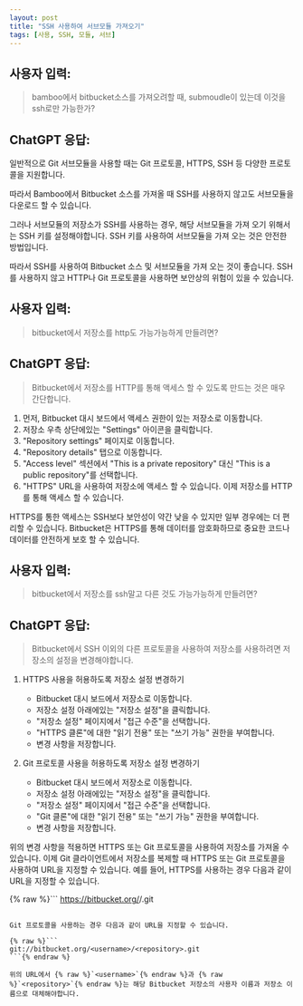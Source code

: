 ```yaml
---
layout: post
title: "SSH 사용하여 서브모듈 가져오기"
tags: [사용, SSH, 모듈, 서브]
---
```


## 사용자 입력:
> bamboo에서 bitbucket소스를 가져오려할 때, submoudle이 있는데 이것을 ssh로만 가능한가?

## ChatGPT 응답:
> 

일반적으로 Git 서브모듈을 사용할 때는 Git 프로토콜, HTTPS, SSH 등 다양한 프로토콜을 지원합니다. 

따라서 Bamboo에서 Bitbucket 소스를 가져올 때 SSH를 사용하지 않고도 서브모듈을 다운로드 할 수 있습니다. 

그러나 서브모듈의 저장소가 SSH를 사용하는 경우, 해당 서브모듈을 가져 오기 위해서는 SSH 키를 설정해야합니다. SSH 키를 사용하여 서브모듈을 가져 오는 것은 안전한 방법입니다. 

따라서 SSH를 사용하여 Bitbucket 소스 및 서브모듈을 가져 오는 것이 좋습니다. SSH를 사용하지 않고 HTTP나 Git 프로토콜을 사용하면 보안상의 위험이 있을 수 있습니다.

## 사용자 입력:
> bitbucket에서 저장소를 http도 가능가능하게 만들려면?

## ChatGPT 응답:
> Bitbucket에서 저장소를 HTTP를 통해 액세스 할 수 있도록 만드는 것은 매우 간단합니다. 

1. 먼저, Bitbucket 대시 보드에서 액세스 권한이 있는 저장소로 이동합니다.
2. 저장소 우측 상단에있는 "Settings" 아이콘을 클릭합니다.
3. "Repository settings" 페이지로 이동합니다.
4. "Repository details" 탭으로 이동합니다.
5. "Access level" 섹션에서 "This is a private repository" 대신 "This is a public repository"를 선택합니다.
6. "HTTPS" URL을 사용하여 저장소에 액세스 할 수 있습니다. 이제 저장소를 HTTP를 통해 액세스 할 수 있습니다.

HTTPS를 통한 액세스는 SSH보다 보안성이 약간 낮을 수 있지만 일부 경우에는 더 편리할 수 있습니다. Bitbucket은 HTTPS를 통해 데이터를 암호화하므로 중요한 코드나 데이터를 안전하게 보호 할 수 있습니다.

## 사용자 입력:
> bitbucket에서 저장소를 ssh말고 다른 것도 가능가능하게 만들려면?

## ChatGPT 응답:
> Bitbucket에서 SSH 이외의 다른 프로토콜을 사용하여 저장소를 사용하려면 저장소의 설정을 변경해야합니다.

1. HTTPS 사용을 허용하도록 저장소 설정 변경하기
   - Bitbucket 대시 보드에서 저장소로 이동합니다.
   - 저장소 설정 아래에있는 "저장소 설정"을 클릭합니다.
   - "저장소 설정" 페이지에서 "접근 수준"을 선택합니다.
   - "HTTPS 클론"에 대한 "읽기 전용" 또는 "쓰기 가능" 권한을 부여합니다.
   - 변경 사항을 저장합니다.

2. Git 프로토콜 사용을 허용하도록 저장소 설정 변경하기
   - Bitbucket 대시 보드에서 저장소로 이동합니다.
   - 저장소 설정 아래에있는 "저장소 설정"을 클릭합니다.
   - "저장소 설정" 페이지에서 "접근 수준"을 선택합니다.
   - "Git 클론"에 대한 "읽기 전용" 또는 "쓰기 가능" 권한을 부여합니다.
   - 변경 사항을 저장합니다.

위의 변경 사항을 적용하면 HTTPS 또는 Git 프로토콜을 사용하여 저장소를 가져올 수 있습니다. 이제 Git 클라이언트에서 저장소를 복제할 때 HTTPS 또는 Git 프로토콜을 사용하여 URL을 지정할 수 있습니다. 예를 들어, HTTPS를 사용하는 경우 다음과 같이 URL을 지정할 수 있습니다.

{% raw %}```
https://bitbucket.org/<username>/<repository>.git
```{% endraw %}

Git 프로토콜을 사용하는 경우 다음과 같이 URL을 지정할 수 있습니다.

{% raw %}```
git://bitbucket.org/<username>/<repository>.git
```{% endraw %}

위의 URL에서 {% raw %}`<username>`{% endraw %}과 {% raw %}`<repository>`{% endraw %}는 해당 Bitbucket 저장소의 사용자 이름과 저장소 이름으로 대체해야합니다.

